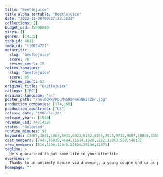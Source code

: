 ```yaml
---
title: "Beetlejuice"
title_alpha_sortable: "Beetlejuice"
date: "2022-11-08T00:27:22.282Z"
collections: []
budget_usd: 15000000
tiers: []
genres: [14,35]
tsdb_id: 4011
imdb_id: "tt0094721"
metacritic:
  slug: "beetlejuice"
  score: 70
  review_count: 18
rotten_tomatoes:
  slug: "beetlejuice"
  score: 85
  review_count: 62
original_title: "Beetlejuice"
ratings: ["PG"]
original_language: "en"
poster_path: "/nnl6OWkyPpuMm595hmAxNW3rZFn.jpg"
production_companies: [174,360]
production_countries: ["US"]
release_date: "1988-03-30"
release_years: [1988]
revenue_usd: 74714298
status: "Released"
runtime_minutes: 92
keywords: [3065,3891,4062,5941,6022,6152,6155,7925,9712,9887,10809,33505,41410,162846,244478]
cast_members: [7447,16935,4004,11514,1920,2232,13243,528,54813]
crew_members: [510,6900,12843,29529,35139,11371]
tagline: >
  He's guaranteed to put some life in your afterlife.
overview: >
  Thanks to an untimely demise via drowning, a young couple end up as poltergeists in their New England farmhouse, where they fail to meet the challenge of scaring away the insufferable new owners, who want to make drastic changes. In desperation, the undead newlyweds turn to an expert frightmeister, but he's got a diabolical agenda of his own.
homepage: ""
---
```

